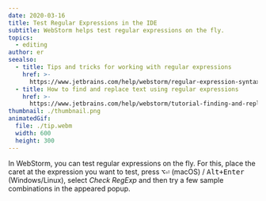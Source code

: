 ```yaml
---
date: 2020-03-16
title: Test Regular Expressions in the IDE
subtitle: WebStorm helps test regular expressions on the fly.
topics:
  - editing
author: er
seealso:
  - title: Tips and tricks for working with regular expressions
    href: >-
      https://www.jetbrains.com/help/webstorm/regular-expression-syntax-reference.html#tips-tricks
  - title: How to find and replace text using regular expressions
    href: >-
      https://www.jetbrains.com/help/webstorm/tutorial-finding-and-replacing-text-using-regular-expressions.html#
thumbnail: ./thumbnail.png
animatedGif:
  file: ./tip.webm
  width: 600
  height: 300
---
```


In WebStorm, you can test regular expressions on the fly. For this, place the caret at the expression you want to test, press <kbd>⌥⏎</kbd> (macOS) / <kbd>Alt+Enter</kbd> (Windows/Linux), select _Check RegExp_ and then try a few sample combinations in the appeared popup.

